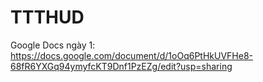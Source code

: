 # TTTHUD

Google Docs ngày 1: https://docs.google.com/document/d/1oOq6PtHkUVFHe8-68fR6YXGq94ymyfcKT9Dnf1PzEZg/edit?usp=sharing
